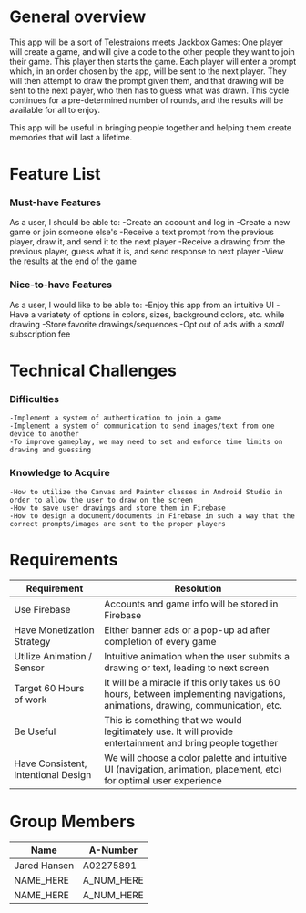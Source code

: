 # General overview
This app will be a sort of Telestraions meets Jackbox Games: One player will create a game, and will give a code to the other people they want to join their game. This player then  starts the game. Each player will enter a prompt which, in an order chosen by the app, will be sent to the next player. They will then attempt to draw the prompt given them, and that drawing will be sent to the next player, who then has to guess what was drawn. This cycle continues for a pre-determined number of rounds, and the results will be available for all to enjoy.

This app will be useful in bringing people together and helping them create memories that will last a lifetime.

# Feature List
### Must-have Features
As a user, I should be able to:
    -Create an account and log in
    -Create a new game or join someone else's
    -Receive a text prompt from the previous player, draw it, and send it to the next player
    -Receive a drawing from the previous player, guess what it is, and send response to next player
    -View the results at the end of the game

### Nice-to-have Features
As a user, I would like to be able to:
    -Enjoy this app from an intuitive UI
    -Have a variatety of options in colors, sizes, background colors, etc. while drawing
    -Store favorite drawings/sequences
    -Opt out of ads with a _small_ subscription fee

# Technical Challenges

### Difficulties
    -Implement a system of authentication to join a game
    -Implement a system of communication to send images/text from one device to another
    -To improve gameplay, we may need to set and enforce time limits on drawing and guessing

### Knowledge to Acquire
    -How to utilize the Canvas and Painter classes in Android Studio in order to allow the user to draw on the screen
    -How to save user drawings and store them in Firebase
    -How to design a document/documents in Firebase in such a way that the correct prompts/images are sent to the proper players


# Requirements
| Requirement | Resolution |
|-------|------|
| Use Firebase | Accounts and game info will be stored in Firebase |
| Have Monetization Strategy | Either banner ads or a pop-up ad after completion of every game |
| Utilize Animation / Sensor | Intuitive animation when the user submits a drawing or text, leading to next screen |
| Target 60 Hours of work | It will be a miracle if this only takes us 60 hours, between implementing navigations, animations, drawing, communication, etc. |
| Be Useful | This is something that we would legitimately use. It will provide entertainment and bring people together |
| Have Consistent, Intentional Design | We will choose a color palette and intuitive UI (navigation, animation, placement, etc) for optimal user experience |

# Group Members

| Name | A-Number |
|------|----------|
| Jared Hansen | A02275891 |
| NAME_HERE    | A_NUM_HERE |
| NAME_HERE    | A_NUM_HERE |